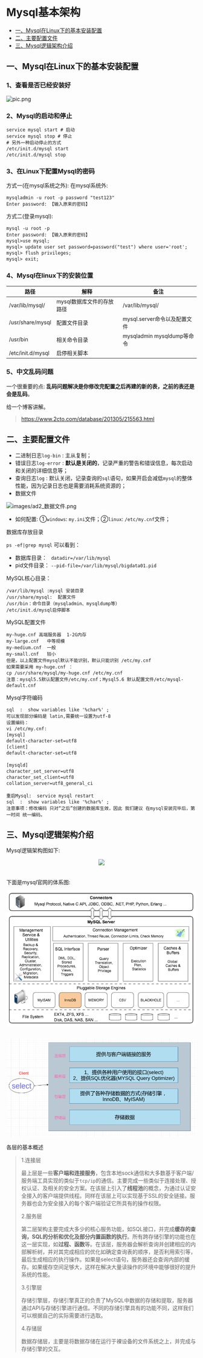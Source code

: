 # Mysql基本架构

  * [一、Mysql在Linux下的基本安装配置](#1mysql在linux下的基本安装配置)
  * [二、主要配置文件](#2主要配置文件)
  * [三、Mysql逻辑架构介绍](#3mysql逻辑架构介绍)

## 一、Mysql在Linux下的基本安装配置

### 1、查看是否已经安装好

![pic.png](images/ad1_.png)

### 2、Mysql的启动和停止

```shell
service mysql start # 启动
service mysql stop # 停止
# 另外一种启动停止的方式
/etc/init.d/mysql start
/etc/init.d/mysql stop
```

### 3、在Linux下配置Mysql的密码

方式一(在mysql系统之外):
在mysql系统外:

```shell
mysqladmin -u root -p password "test123"
Enter password: 【输入原来的密码】
```

方式二(登录mysql):

```shell
mysql -u root -p
Enter password: 【输入原来的密码】
mysql>use mysql;
mysql> update user set password=password("test") where user='root';
mysql> flush privileges;
mysql> exit;      
```

### 4、Mysql在linux下的安装位置

| 路径              | 解释                      | 备注                         |
| ----------------- | ------------------------- | ---------------------------- |
| /var/lib/mysql/   | mysql数据库文件的存放路径 | /var/lib/mysql/              |
| /usr/share/mysql  | 配置文件目录              | mysql.server命令以及配置文件 |
| /usr/bin          | 相关命令目录              | mysqladmin mysqldump等命令   |
| /etc/init.d/mysql | 启停相关脚本              |                              |

### 5、中文乱码问题

一个很重要的点: **乱码问题解决是你修改完配置之后再建的新的表，之前的表还是会是乱码**。

给一个博客讲解。

> https://www.2cto.com/database/201305/215563.html

## 二、主要配置文件

* 二进制日志`log-bin` : 主从复制；
* 错误日志`log-error` : **默认是关闭的**，记录严重的警告和错误信息，每次启动和关闭的详细信息等；
* 查询日志`log` : 默认关闭，记录查询的`sql`语句，如果开启会减低`mysql`的整体性能，因为记录日志也是需要消耗系统资源的；
* 数据文件

![images/ad2_数据文件.png](images/ad2_数据文件.png)

* 如何配置: ①`windows`: `my.ini`文件；②`linux`: `/etc/my.cnf`文件；

数据库存放目录

`ps -ef|grep mysql`  可以看到：

* 数据库目录：   `  datadir=/var/lib/mysql `
* pid文件目录： `--pid-file=/var/lib/mysql/bigdata01.pid`

MySQL核心目录：

```shell
/var/lib/mysql :mysql 安装目录
/usr/share/mysql:  配置文件
/usr/bin：命令目录（mysqladmin、mysqldump等）
/etc/init.d/mysql启停脚本
```

  MySQL配置文件

```shell
my-huge.cnf	高端服务器  1-2G内存
my-large.cnf   中等规模
my-medium.cnf  一般
my-small.cnf   较小
但是，以上配置文件mysql默认不能识别，默认只能识别 /etc/my.cnf
如果需要采用 my-huge.cnf ：
cp /usr/share/mysql/my-huge.cnf /etc/my.cnf
注意：mysql5.5默认配置文件/etc/my.cnf；Mysql5.6 默认配置文件/etc/mysql-default.cnf
```

Mysql字符编码

```mysql
sql  :  show variables like '%char%' ;
可以发现部分编码是 latin,需要统一设置为utf-8
设置编码：
vi /etc/my.cnf:
[mysql]
default-character-set=utf8
[client]
default-character-set=utf8

[mysqld]
character_set_server=utf8
character_set_client=utf8
collation_server=utf8_general_ci

重启Mysql:  service mysql restart
sql  :  show variables like '%char%' ;
注意事项：修改编码 只对“之后”创建的数据库生效，因此 我们建议 在mysql安装完毕后，第一时间 统一编码。
```
## 三、Mysql逻辑架构介绍

Mysql逻辑架构图如下:

<div align="center"> <img src="images/ad3_mysql服务器逻辑架构图.png"></div><br>

下面是mysql官网的体系图:

<div align="center"> <img src="images/ad4_逻辑架构.png"></div><br>



![ad7_a.png](images/ad7_a.png)

各层的基本概述

> 1.连接层
>
> 最上层是一些**客户端和连接服务**，包含本地sock通信和大多数基于客户端/服务端工具实现的类似于`tcp/ip`的通信。主要完成一些类似于连接处理、授权认证、及相关的安全方案。在该层上引入了**线程池**的概念，为通过认证安全接入的客户端提供线程。同样在该层上可以实现基于SSL的安全链接。服务器也会为安全接入的每个客户端验证它所具有的操作权限。
>
> 2.服务层
>
> 第二层架构主要完成大多少的核心服务功能，如SQL接口，并完成**缓存的查询，SQL的分析和优化及部分内置函数的执行**。所有跨存储引擎的功能也在这一层实现，如**过程、函数**等。在该层，服务器会解析查询并创建相应的内部解析树，并对其完成相应的优化如确定查询表的顺序，是否利用索引等，最后生成相应的执行操作。如果是select语句，服务器还会查询内部的缓存。如果缓存空间足够大，这样在解决大量读操作的环境中能够很好的提升系统的性能。
>
> 3.引擎层
>
> 存储引擎层，存储引擎真正的负责了MySQL中数据的存储和提取，服务器通过APl与存储引擎进行通信。不同的存储引擎具有的功能不同，这样我们可以根据自己的实际需要进行选取。
>
> 4.存储层
>
> 数据存储层，主要是将数据存储在运行于裸设备的文件系统之上，并完成与存储引擎的交互。

